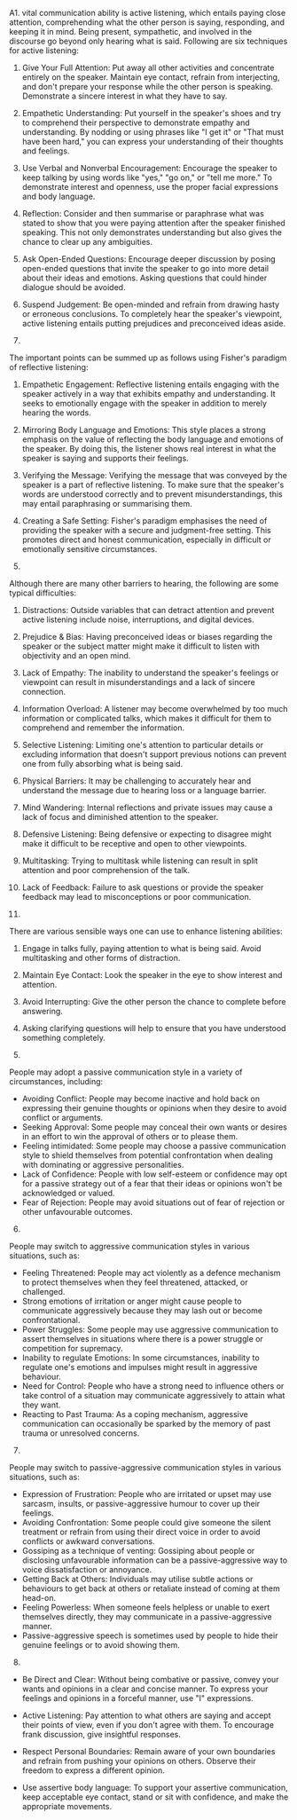 A1.
 vital communication ability is active listening, which entails paying close attention, comprehending what the other person is saying, responding, and keeping it in mind. Being present, sympathetic, and involved in the discourse go beyond only hearing what is said. Following are six techniques for active listening:

1. Give Your Full Attention: Put away all other activities and concentrate entirely on the speaker. Maintain eye contact, refrain from interjecting, and don't prepare your response while the other person is speaking. Demonstrate a sincere interest in what they have to say.

2. Empathetic Understanding: Put yourself in the speaker's shoes and try to comprehend their perspective to demonstrate empathy and understanding. By nodding or using phrases like "I get it" or "That must have been hard," you can express your understanding of their thoughts and feelings.

3. Use Verbal and Nonverbal Encouragement: Encourage the speaker to keep talking by using words like "yes," "go on," or "tell me more." To demonstrate interest and openness, use the proper facial expressions and body language.

4. Reflection: Consider and then summarise or paraphrase what was stated to show that you were paying attention after the speaker finished speaking. This not only demonstrates understanding but also gives the chance to clear up any ambiguities.

5. Ask Open-Ended Questions: Encourage deeper discussion by posing open-ended questions that invite the speaker to go into more detail about their ideas and emotions. Asking questions that could hinder dialogue should be avoided.

6. Suspend Judgement: Be open-minded and refrain from drawing hasty or erroneous conclusions. To completely hear the speaker's viewpoint, active listening entails putting prejudices and preconceived ideas aside.

2.
The important points can be summed up as follows using Fisher's paradigm of reflective listening:

1. Empathetic Engagement: Reflective listening entails engaging with the speaker actively in a way that exhibits empathy and understanding. It seeks to emotionally engage with the speaker in addition to merely hearing the words.

2. Mirroring Body Language and Emotions: This style places a strong emphasis on the value of reflecting the body language and emotions of the speaker. By doing this, the listener shows real interest in what the speaker is saying and supports their feelings.

3. Verifying the Message: Verifying the message that was conveyed by the speaker is a part of reflective listening. To make sure that the speaker's words are understood correctly and to prevent misunderstandings, this may entail paraphrasing or summarising them.

4. Creating a Safe Setting: Fisher's paradigm emphasises the need of providing the speaker with a secure and judgment-free setting. This promotes direct and honest communication, especially in difficult or emotionally sensitive circumstances.

3.
Although there are many other barriers to hearing, the following are some typical difficulties:

1. Distractions: Outside variables that can detract attention and prevent active listening include noise, interruptions, and digital devices.

2. Prejudice & Bias: Having preconceived ideas or biases regarding the speaker or the subject matter might make it difficult to listen with objectivity and an open mind.

3. Lack of Empathy: The inability to understand the speaker's feelings or viewpoint can result in misunderstandings and a lack of sincere connection.

4. Information Overload: A listener may become overwhelmed by too much information or complicated talks, which makes it difficult for them to comprehend and remember the information.

5. Selective Listening: Limiting one's attention to particular details or excluding information that doesn't support previous notions can prevent one from fully absorbing what is being said.

6. Physical Barriers: It may be challenging to accurately hear and understand the message due to hearing loss or a language barrier.

7. Mind Wandering: Internal reflections and private issues may cause a lack of focus and diminished attention to the speaker.

8. Defensive Listening: Being defensive or expecting to disagree might make it difficult to be receptive and open to other viewpoints.

9. Multitasking: Trying to multitask while listening can result in split attention and poor comprehension of the talk.

10. Lack of Feedback: Failure to ask questions or provide the speaker feedback may lead to misconceptions or poor communication.

4.
There are various sensible ways one can use to enhance listening abilities:

1. Engage in talks fully, paying attention to what is being said. Avoid multitasking and other forms of distraction.

2. Maintain Eye Contact: Look the speaker in the eye to show interest and attention.

3. Avoid Interrupting: Give the other person the chance to complete before answering.

4. Asking clarifying questions will help to ensure that you have understood something completely.

5.
People may adopt a passive communication style in a variety of circumstances, including:

- Avoiding Conflict: People may become inactive and hold back on expressing their genuine thoughts or opinions when they desire to avoid conflict or arguments.
- Seeking Approval: Some people may conceal their own wants or desires in an effort to win the approval of others or to please them.
- Feeling intimidated: Some people may choose a passive communication style to shield themselves from potential confrontation when dealing with dominating or aggressive personalities.
- Lack of Confidence: People with low self-esteem or confidence may opt for a passive strategy out of a fear that their ideas or opinions won't be acknowledged or valued.
- Fear of Rejection: People may avoid situations out of fear of rejection or other unfavourable outcomes.

6.
People may switch to aggressive communication styles in various situations, such as:

- Feeling Threatened: People may act violently as a defence mechanism to protect themselves when they feel threatened, attacked, or challenged.
- Strong emotions of irritation or anger might cause people to communicate aggressively because they may lash out or become confrontational.
- Power Struggles: Some people may use aggressive communication to assert themselves in situations where there is a power struggle or competition for supremacy.
- Inability to regulate Emotions: In some circumstances, inability to regulate one's emotions and impulses might result in aggressive behaviour.
- Need for Control: People who have a strong need to influence others or take control of a situation may communicate aggressively to attain what they want.
- Reacting to Past Trauma: As a coping mechanism, aggressive communication can occasionally be sparked by the memory of past trauma or unresolved concerns.

7.
People may switch to passive-aggressive communication styles in various situations, such as:

- Expression of Frustration: People who are irritated or upset may use sarcasm, insults, or passive-aggressive humour to cover up their feelings.
- Avoiding Confrontation: Some people could give someone the silent treatment or refrain from using their direct voice in order to avoid conflicts or awkward conversations.
- Gossiping as a technique of venting: Gossiping about people or disclosing unfavourable information can be a passive-aggressive way to voice dissatisfaction or annoyance.
- Getting Back at Others: Individuals may utilise subtle actions or behaviours to get back at others or retaliate instead of coming at them head-on.
- Feeling Powerless: When someone feels helpless or unable to exert themselves directly, they may communicate in a passive-aggressive manner.
- Passive-aggressive speech is sometimes used by people to hide their genuine feelings or to avoid showing them.

8.
- Be Direct and Clear: Without being combative or passive, convey your wants and opinions in a clear and concise manner. To express your feelings and opinions in a forceful manner, use "I" expressions.

- Active Listening: Pay attention to what others are saying and accept their points of view, even if you don't agree with them. To encourage frank discussion, give insightful responses.

- Respect Personal Boundaries: Remain aware of your own boundaries and refrain from pushing your opinions on others. Observe their freedom to express a different opinion.

- Use assertive body language: To support your assertive communication, keep acceptable eye contact, stand or sit with confidence, and make the appropriate movements.


